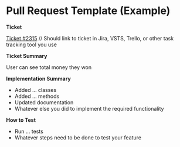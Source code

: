 # Pull Request Template (Example)


**Ticket**

[Ticket #2315]() // Should link to ticket in Jira, VSTS, Trello, or other task tracking tool you use

**Ticket Summary** 

User can see total money they won

**Implementation Summary** 

- Added ... classes 
- Added ... methods 
- Updated documentation 
- Whatever else you did to implement the required functionality 

**How to Test** 

- Run ... tests 
- Whatever steps need to be done to test your feature 
